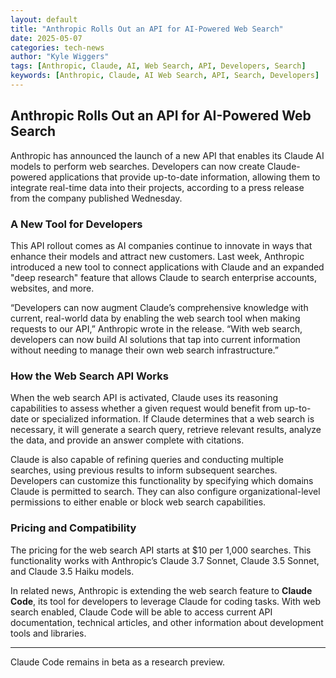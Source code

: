 ```yaml
---
layout: default
title: "Anthropic Rolls Out an API for AI-Powered Web Search"
date: 2025-05-07
categories: tech-news
author: "Kyle Wiggers"
tags: [Anthropic, Claude, AI, Web Search, API, Developers, Search]
keywords: [Anthropic, Claude, AI Web Search, API, Search, Developers]
---
```


## Anthropic Rolls Out an API for AI-Powered Web Search

Anthropic has announced the launch of a new API that enables its Claude AI models to perform web searches. Developers can now create Claude-powered applications that provide up-to-date information, allowing them to integrate real-time data into their projects, according to a press release from the company published Wednesday.

### A New Tool for Developers

This API rollout comes as AI companies continue to innovate in ways that enhance their models and attract new customers. Last week, Anthropic introduced a new tool to connect applications with Claude and an expanded "deep research" feature that allows Claude to search enterprise accounts, websites, and more.

“Developers can now augment Claude’s comprehensive knowledge with current, real-world data by enabling the web search tool when making requests to our API,” Anthropic wrote in the release. “With web search, developers can now build AI solutions that tap into current information without needing to manage their own web search infrastructure.”

### How the Web Search API Works

When the web search API is activated, Claude uses its reasoning capabilities to assess whether a given request would benefit from up-to-date or specialized information. If Claude determines that a web search is necessary, it will generate a search query, retrieve relevant results, analyze the data, and provide an answer complete with citations.

Claude is also capable of refining queries and conducting multiple searches, using previous results to inform subsequent searches. Developers can customize this functionality by specifying which domains Claude is permitted to search. They can also configure organizational-level permissions to either enable or block web search capabilities.

### Pricing and Compatibility

The pricing for the web search API starts at $10 per 1,000 searches. This functionality works with Anthropic’s Claude 3.7 Sonnet, Claude 3.5 Sonnet, and Claude 3.5 Haiku models.

In related news, Anthropic is extending the web search feature to **Claude Code**, its tool for developers to leverage Claude for coding tasks. With web search enabled, Claude Code will be able to access current API documentation, technical articles, and other information about development tools and libraries.

---

Claude Code remains in beta as a research preview.
